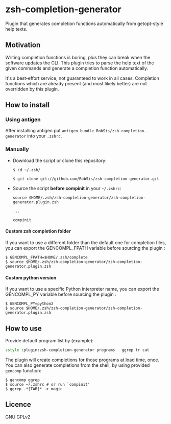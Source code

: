 zsh-completion-generator
========================

Plugin that generates completion functions automatically from getopt-style help texts.


Motivation
----------
Writing completion functions is boring, plus they can break when
the software updates the CLI. This plugin tries to parse the help text
of the given commands and generate a completion function automatically.

It's a best-effort service, not guaranteed to work in all cases.
Completion functions which are already present (and most likely better)
are not overridden by this plugin.


How to install
--------------
### Using antigen

After installing antigen put `antigen bundle RobSis/zsh-completion-generator`
into your `.zshrc`.

### Manually
* Download the script or clone this repository:

    `$ cd ~/.zsh/`
    
    `$ git clone git://github.com/RobSis/zsh-completion-generator.git`

* Source the script **before compinit** in your `~/.zshrc`:

    `source $HOME/.zsh/zsh-completion-generator/zsh-completion-generator.plugin.zsh`
    
    `...`
    
    `compinit`

#### Custom zsh completion folder
If you want to use a different folder than the default one for completion files, you can export the GENCOMPL_FPATH variable before sourcing the plugin :

    $ GENCOMPL_FPATH=$HOME/.zsh/complete
    $ source $HOME/.zsh/zsh-completion-generator/zsh-completion-generator.plugin.zsh



#### Custom python version
If you want to use a specific Python interpreter name, you can export the
GENCOMPL_PY variable before sourcing the plugin :

    $ GENCOMPL_PY=python2
    $ source $HOME/.zsh/zsh-completion-generator/zsh-completion-generator.plugin.zsh

How to use
----------
Provide default program list by (example):

```zsh
zstyle :plugin:zsh-completion-generator programs   ggrep tr cat
```

The plugin will create completions for those programs at load time, once.
You can also generate completions from the shell, by using provided `gencomp`
function:

    $ gencomp ggrep
    $ source ~/.zshrc # or run `compinit'
    $ ggrep -*[TAB]* -> magic

Licence
-------

GNU GPLv2
